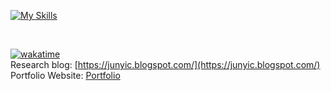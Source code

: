 [![My Skills](https://skillicons.dev/icons?i=js,ts,py,html,css,tailwind,cpp,cs,dotnet,java,r,mysql,solidity,aws,gcp,git,github,cloudflare,discord,docker,postman,webpack,mongodb,kali,visualstudio,vscode,eclipse,idea,linux,npm,react,nextjs,nodejs,netlify,redux,vercel,nestjs,threejs,vite,tensorflow,ipfs,ai,ps,blender,sketchup,unity,unreal)](https://skillicons.dev)


<br/>

[![wakatime](https://wakatime.com/badge/user/018c604f-cd4b-4cdf-b85e-19fa3942730a.svg)](https://wakatime.com/@018c604f-cd4b-4cdf-b85e-19fa3942730a)
<br/>
Research blog: [https://junyic.blogspot.com/](https://junyic.blogspot.com/)
Portfolio Website:  [Portfolio](https://pinkdiamondvvs.com/)
          
<!--START_SECTION:waka-->
<!--END_SECTION:waka-->

<!--
**PINKDIAMONDVVS/PINKDIAMONDVVS** is a ✨ _special_ ✨ repository because its `README.md` (this file) appears on your GitHub profile.

Here are some ideas to get you started:

- 🔭 I’m currently working on ...
- 🌱 I’m currently learning ...
- 👯 I’m looking to collaborate on ...
- 🤔 I’m looking for help with ...
- 💬 Ask me about ...
- 📫 How to reach me: ...
- 😄 Pronouns: ...
- ⚡ Fun fact: ...
-->
